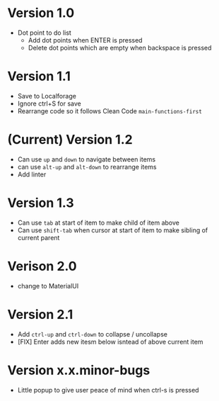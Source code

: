 # Version 1.0
- Dot point to do list
    - Add dot points when ENTER is pressed
    - Delete dot points which are empty when backspace is pressed

# Version 1.1
- Save to Localforage
- Ignore ctrl+S for save
- Rearrange code so it follows Clean Code `main-functions-first`

# (Current) Version 1.2
- Can use `up` and `down` to navigate between items
- can use `alt-up` and `alt-down` to rearrange items
- Add linter


# Version 1.3
- Can use `tab` at start of item to make child of item above
- Can use `shift-tab` when cursor at start of item to make sibling of current parent

# Verison 2.0
- change to MaterialUI

# Version 2.1
- Add `ctrl-up` and `ctrl-down` to collapse / uncollapse
- [FIX] Enter adds new itesm below isntead of above current item

# Version x.x.minor-bugs
- Little popup to give user peace of mind when ctrl-s is pressed